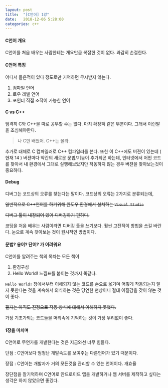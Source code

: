```yaml
---
layout: post
title:  "[C언어] 1강"
date:   2018-12-06 5:28:00
categories: c++
---
```

#### C언어 개요
C언어를 처음 배우는 사람한테는 개요만큼 복잡한 것이 없다. 과감히 손절한다.

#### C언어 특징
어디서 들은적이 있다 정도로만 기억하면 무시받지 않는다.
1. 컴파일 언어
2. 로우 레벨 언어
3. 포인터 직접 조작이 가능한 언어

#### C vs C++
엄격히 C와 C++을 따로 공부할 수는 없다.
마치 확장팩 같은 부분이다. 그래서 이런말을 조심해야한다.

> 나 C만 배웠어. C++는 몰라.

추가로 대체로 C 컴파일러로 C++ 컴파일러를 쓴다.
또한 이 C++에도 버젼이 있는데 ( 현재 14 )
버젼마다 약간의 새로운 문법/기능이 추가되곤 하는데,
인터넷에서 어떤 코드를 찾아서 내 환경에서 그대로 실행해보았지만
작동하지 않는 경우 버젼을 찾아보는것이 중요하다.

#### Debug
디버그는 코드상의 오류를 찾는다는 말이다.
코드상의 오류는 2가지로 분류되는데,

~~일반적으로 C++언어를 하기위해 윈도우 환경에서 설치하는 `Visual Studio`~~

~~디버그 툴이 내장되어 있어 디버깅하기 편하다.~~

코딩을 처음 배우는 사람이라면 디버깅 툴을 쓰기보다.
훨씬 고전적이 방법을 쓰길 바란다.
눈으로 계속 찾아보는 것이 원시적인 방법이다.

#### 문법? 용어? 단어? 가 어려워요
C언어를 알려주는 책의 목차는 모든 책이
1. 환경구성
2. Hello World!
느낌표를 붙이는 것까지 똑같다.

`Hello World!` 장에서부터 이해되지 않는 코드를 
손으로 옮기며 어떻게 작동되는지 알지 못한다는 것을
계속해서 의식하는 것은 당연한 현상이니 절대
이질감을 갖이 않는 것이 좋다.

~~필자는 아직도 진정으로 작동 방식에 대해서 이해하지 못했다.~~

가장 기초가되는 코드들을 머리속에 기억하는 것이 가장 무리없이 좋다.

#### 1장을 마치며
C언어로 무언가를 개발한다는 것은 지금와선 너무 힘들다.

단점 : C언어보다 엄청난 개발속도를 보여주는 다른언어가 있기 때문이다.

장점 : C언어는 개발자가 거의 모든것을 관리할 수 있는 언어이다. 개효율

장단점을 잘기억하며 C언어로 안드로이드 앱을 개발하거나 웹 서버를 제작하고 싶다는 생각은
하지 않았으면 좋겠다. 
